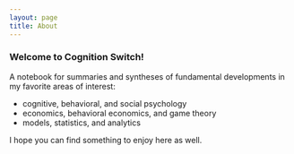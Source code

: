 ```yaml
---
layout: page
title: About
---
```


<!-- This is the base Jekyll theme. You can find out more info about customizing your Jekyll theme, as well as basic Jekyll usage documentation at [jekyllrb.com](https://jekyllrb.com/)

You can find the source code for Minima at GitHub:
[jekyll][jekyll-organization] /
[minima](https://github.com/jekyll/minima)

You can find the source code for Jekyll at GitHub:
[jekyll][jekyll-organization] /
[jekyll](https://github.com/jekyll/jekyll)


[jekyll-organization]: https://github.com/jekyll -->

### Welcome to Cognition Switch!

A notebook for summaries and syntheses of fundamental developments in my favorite areas of interest:
* cognitive, behavioral, and social psychology 
* economics, behavioral economics, and game theory 
* models, statistics, and analytics 

I hope you can find something to enjoy here as well.
